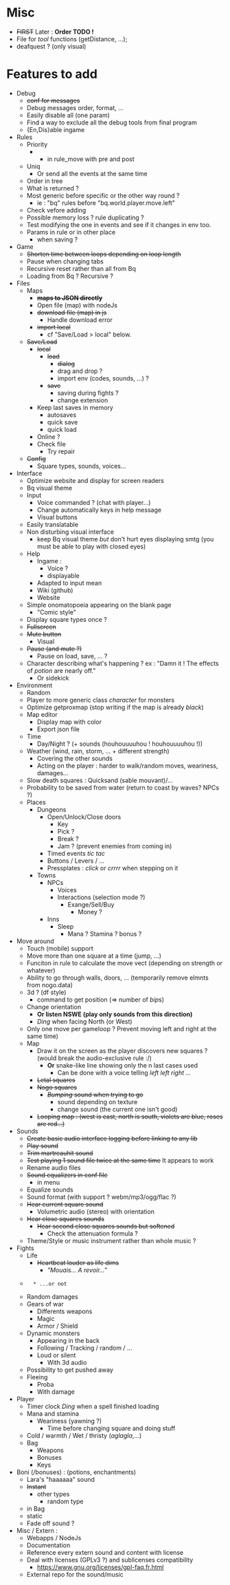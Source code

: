 Misc
====
* ~~FIRST~~ Later : **Order TODO !**
* File for *tool* functions (getDistance, ...);
* deafquest ? (only visual)

Features to add
===============
* Debug
    * ~~conf for messages~~
    * Debug messages order, format, ...
    * Easily disable all (one param)
    * Find a way to exclude all the debug tools from final program
    * {En,Dis}able ingame
* Rules
    * Priority
        * + in rule_move with pre and post
    * Uniq
        * Or send all the events at the same time
    * Order in tree
    * What is returned ?
    * Most generic before specific or the other way round ?
        * ie : "bq" rules before "bq.world.player.move.left"
    * Check vefore adding
    * Possible memory loss ? rule duplicating ?
    * Test modifying the one in events and see if it changes in env too.
    * Params in rule or in other place
        * when saving ?
* Game
    * ~~Shorten time between loops depending on loop length~~
    * Pause when changing tabs
    * Recursive reset rather than all from Bq
    * Loading from Bq ? Recursive ?
* Files
    * Maps
        * ~~**maps to JSON directly**~~
        * Open file (map) with nodeJs
        * ~~download file (map) in js~~
            * Handle download error
        * ~~import local~~
            * cf "Save/Load > local" below.
    * ~~Save/Load~~
        * ~~local~~
            * ~~load~~
                * ~~dialog~~
                * drag and drop ?
                * import env (codes, sounds, ...) ?
            * ~~save~~
                * saving during fights ?
                * change extension
        * Keep last saves in memory
            * autosaves
            * quick save
            * quick load
        * Online ?
        * Check file
            * Try repair
    * ~~Config~~
        * Square types, sounds, voices...
* Interface
    * Optimize website and display for screen readers
    * Bq visual theme
    * Input
        * Voice commanded ? (chat with player...)
        * Change automatically keys in help message
        * Visual buttons
    * Easily translatable
    * Non disturbing visual interface
        * keep Bq visual theme *but*
            don't hurt eyes displaying smtg (you must be able to play with closed eyes)
    * Help
        * Ingame :
            * Voice ?
            * displayable
        * Adapted to input mean
        * Wiki (github)
        * Website
    * Simple onomatopoeia appearing on the blank page
        * "Comic style"
    * Display square types once ?
    * ~~Fullscreen~~
    * ~~Mute button~~
        * Visual
    * ~~Pause (and mute ?)~~
        * Pause on load, save, ... ?
    * Character describing what's happening ?
        ex : "Damn it ! The effects of *potion* are nearly off."
        * Or sidekick
* Environment
    * Random
    * Player to more generic class *character* for monsters
    * Optimize getproxmap (stop writing if the map is already *black*)
    * Map editor
        * Display map with color
        * Export json file
    * Time
        * Day/Night ? (+ sounds (houhouuuuhou ! houhouuuuhou !))
    * Weather (wind, rain, storm, ... + different strength)
        * Covering the other sounds
        * Acting on the player : harder to walk/random moves, weariness, damages...
    * Slow death squares : Quicksand (sable mouvant)/...
    * Probability to be saved from water (return to coast by waves? NPCs ?)
    * Places
        * Dungeons
            * Open/Unlock/Close doors
                * Key
                * Pick ?
                * Break ?
                * Jam ? (prevent enemies from coming in)
            * Timed events *tic tac*
            * Buttons / Levers / ...
            * Pressplates : *click* or *crrrr* when stepping on it
        * Towns
            * NPCs
                * Voices
                * Interactions (selection mode ?)
                    * Exange/Sell/Buy
                        * Money ?
            * Inns
                * Sleep
                    * Mana ? Stamina ? bonus ?
* Move around
    * Touch (mobile) support
    * Move more than one square at a time (jump, ...)
    * Funciton in rule to calculate the move vect (depending on strength or whatever)
    * Ability to go through walls, doors, ... (temporarily remove elmnts from nogo.data)
    * 3d ? (df style)
        * command to get position (=> number of *bip*s)
    * Change orientation
        * **Or listen NSWE (play only sounds from this direction)**
        * *Ding* when facing North (or West)
    * Only one move per gameloop ? Prevent moving left and right at the same time)
    * Map
        * Draw it on the screen as the player discovers new squares ? (would break the audio-exclusive rule :/)
            * **Or** snake-like line showing only the n last cases used
                * Can be done with a voice telling *left left right ...*
        * ~~Letal squares~~
        * ~~Nogo squares~~
            * ~~*Bumping* sound when trying to go~~
                * sound depending on texture
                * change sound (the current one isn't good)
        * ~~Looping map : (west is east, north is south, violets are blue, roses are red...)~~
* Sounds
    * ~~Create basic audio interface logging before linking to any lib~~
    * ~~Play sound~~
    * ~~Trim martreauhit sound~~
    * ~~Test playing 1 sound file twice at the same time~~ It appears to work
    * Rename audio files
    * ~~Sound equalizers in conf file~~
        * in menu
    * Equalize sounds
    * Sound format (with support ? webm/mp3/ogg/flac ?)
    * ~~Hear current square sound~~
        * Volumetric audio (stereo) with orientation
    * ~~Hear close squares sounds~~
        * ~~Hear second close squares sounds but softened~~
            * Check the attenuation formula ?
    * Theme/Style or music instrument rather than whole music ?
* Fights
    * Life
        * ~~Heartbeat louder as life dims~~
            * *"Mouais... A revoir..."*
    * ~~~Turn based...~~~
        * ...or not
    * Random damages
    * Gears of war
        * Differents weapons
        * Magic
        * Armor / Shield
    * Dynamic monsters
        * Appearing in the back
        * Following / Tracking / random / ...
        * Loud or silent
            * With 3d audio
    * Possibility to get pushed away
    * Fleeing
        * Proba
        * With damage
* Player
    * Timer clock *Ding* when a spell finished loading
    * Mana and stamina
        * Weariness (yawning ?)
            * Time before changing square and doing stuff
    * Cold / warmth / Wet / thristy (*aglagla*,...)
    * Bag
        * Weapons
        * Bonuses
        * Keys
* Boni (/bonuses) : (potions, enchantments)
    * Lara's "haaaaaa" sound
    * ~~Instant~~
        * other types
            * random type
    * in Bag
    * static
    * Fade off sound ?
* Misc / Extern :
    * Webapps / NodeJs
    * Documentation
    * Reference every extern sound and content with license
    * Deal with licenses (GPLv3 ?) and sublicenses compatibility
        * https://www.gnu.org/licenses/gpl-faq.fr.html
    * External repo for the sound/music
